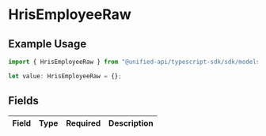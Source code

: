 # HrisEmployeeRaw

## Example Usage

```typescript
import { HrisEmployeeRaw } from "@unified-api/typescript-sdk/sdk/models/shared";

let value: HrisEmployeeRaw = {};
```

## Fields

| Field       | Type        | Required    | Description |
| ----------- | ----------- | ----------- | ----------- |